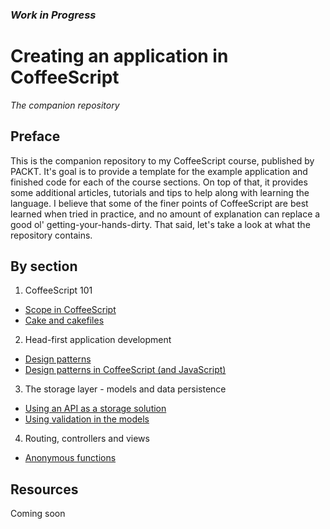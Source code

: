 ### *Work in Progress*

# Creating an application in CoffeeScript
*The companion repository*

## Preface
This is the companion repository to my CoffeeScript course, published by PACKT. It's goal is to provide a template for the example application and finished code for each of the course sections. On top of that, it provides some additional articles, tutorials and tips to help along with learning the language. I believe that some of the finer points of CoffeeScript are best learned when tried in practice, and no amount of explanation can replace a good ol' getting-your-hands-dirty. That said, let's take a look at what the repository contains.

## By section
1. CoffeeScript 101
  - [Scope in CoffeeScript](.)
  - [Cake and cakefiles](.)
2. Head-first application development
  - [Design patterns](.)
  - [Design patterns in CoffeeScript (and JavaScript)](.)
3. The storage layer - models and data persistence
  - [Using an API as a storage solution](.)
  - [Using validation in the models](.)
4. Routing, controllers and views
  - [Anonymous functions](.)

## Resources
Coming soon

